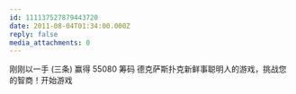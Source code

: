 ```yaml
---
id: 111137527879443720
date: 2011-08-04T01:34:00.000Z
reply: false
media_attachments: 0
---
```


刚刚以一手 (三条) 赢得 55080 筹码 德克萨斯扑克新鲜事聪明人的游戏，挑战您的智商！开始游戏 ​​​​

